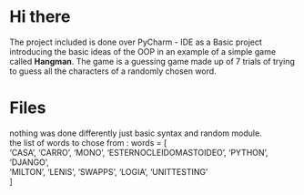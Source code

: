 <!DOCTYPE html>
<html>

<head>
  <meta charset="utf-8">
  <meta name="viewport" content="width=device-width, initial-scale=1.0">
  <title>Welcome file</title>
  <link rel="stylesheet" href="https://stackedit.io/style.css" />
</head>

<body class="stackedit">
  <div class="stackedit__html"><h1 id="hi-there">Hi there</h1>
<p>The project included is done over PyCharm - IDE as a Basic project introducing the basic ideas of the OOP in an example of a simple game called  <strong>Hangman</strong>. The game is a guessing game made up of 7 trials of trying to guess all the characters of a randomly chosen word.</p>
<h1 id="files">Files</h1>
<p>nothing was done differently just basic syntax and random module.<br>
the list of words to chose from : words = [<br>
‘CASA’, ‘CARRO’, ‘MONO’, ‘ESTERNOCLEIDOMASTOIDEO’, ‘PYTHON’, ‘DJANGO’,<br>
‘MILTON’, ‘LENIS’, ‘SWAPPS’, ‘LOGIA’, ‘UNITTESTING’<br>
]</p>
</div>
</body>

</html>
